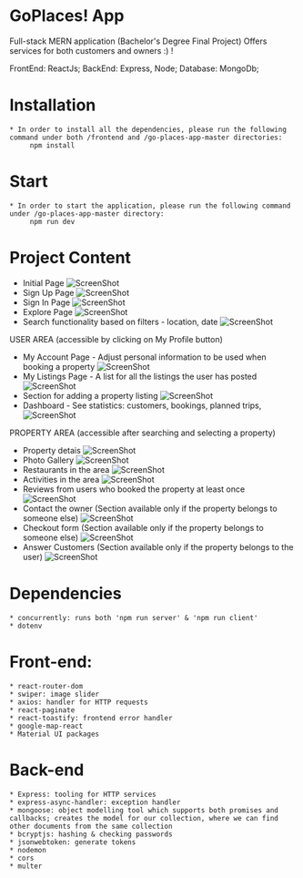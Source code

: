 # GoPlaces! App

Full-stack MERN application (Bachelor's Degree Final Project)
Offers services for both customers and owners :) !

FrontEnd: ReactJs;
BackEnd: Express, Node;
Database: MongoDb;

# Installation

    * In order to install all the dependencies, please run the following command under both /frontend and /go-places-app-master directories:
         npm install

# Start

    * In order to start the application, please run the following command under /go-places-app-master directory:
         npm run dev

# Project Content

- Initial Page
  ![ScreenShot](UIpages/1.png)
- Sign Up Page
  ![ScreenShot](UIpages/2.png)
- Sign In Page
  ![ScreenShot](UIpages/3.png)
- Explore Page
  ![ScreenShot](UIpages/4.png)
- Search functionality based on filters - location, date
  ![ScreenShot](UIpages/5.png)

USER AREA (accessible by clicking on My Profile button)

- My Account Page - Adjust personal information to be used when booking a property
  ![ScreenShot](UIpages/6.png)
- My Listings Page - A list for all the listings the user has posted
  ![ScreenShot](UIpages/7.png)
- Section for adding a property listing
  ![ScreenShot](UIpages/8.png)
- Dashboard - See statistics: customers, bookings, planned trips,
  ![ScreenShot](UIpages/9.png)

PROPERTY AREA (accessible after searching and selecting a property)

- Property detais
  ![ScreenShot](UIpages/10.png)
- Photo Gallery
  ![ScreenShot](UIpages/11.png)
- Restaurants in the area
  ![ScreenShot](UIpages/12.png)
- Activities in the area
  ![ScreenShot](UIpages/13.png)
- Reviews from users who booked the property at least once
  ![ScreenShot](UIpages/14.png)
- Contact the owner (Section available only if the property belongs to someone else)
  ![ScreenShot](UIpages/15.png)
- Checkout form (Section available only if the property belongs to someone else)
  ![ScreenShot](UIpages/16.png)
- Answer Customers (Section available only if the property belongs to the user)
  ![ScreenShot](UIpages/17.png)

# Dependencies

    * concurrently: runs both 'npm run server' & 'npm run client'
    * dotenv

# Front-end:

    * react-router-dom
    * swiper: image slider
    * axios: handler for HTTP requests
    * react-paginate
    * react-toastify: frontend error handler
    * google-map-react
    * Material UI packages

# Back-end

    * Express: tooling for HTTP services
    * express-async-handler: exception handler
    * mongoose: object modelling tool which supports both promises and  callbacks; creates the model for our collection, where we can find other documents from the same collection
    * bcryptjs: hashing & checking passwords
    * jsonwebtoken: generate tokens
    * nodemon
    * cors
    * multer
